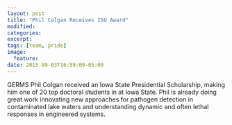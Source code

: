 ```yaml
---
layout: post
title: "Phil Colgan Receives ISU Award"
modified:
categories: 
excerpt:
tags: [team, pride]
image:
  feature:
date: 2015-09-03T16:59:09-05:00
---
```


GERMS Phil Colgan received an Iowa State Presidential Scholarship, making him one of 20 top doctoral students in at Iowa State.  Phil is already doing great work innovating new approaches for pathogen detection in contaminated lake waters and understanding dynamic and often lethal responses in engineered systems.


